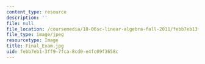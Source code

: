```yaml
---
content_type: resource
description: ''
file: null
file_location: /coursemedia/18-06sc-linear-algebra-fall-2011/febb7eb13ff97fca8cd0e4fc09f3658c_Final_Exam.jpg
file_type: image/jpeg
resourcetype: Image
title: Final_Exam.jpg
uid: febb7eb1-3ff9-7fca-8cd0-e4fc09f3658c
---
```

